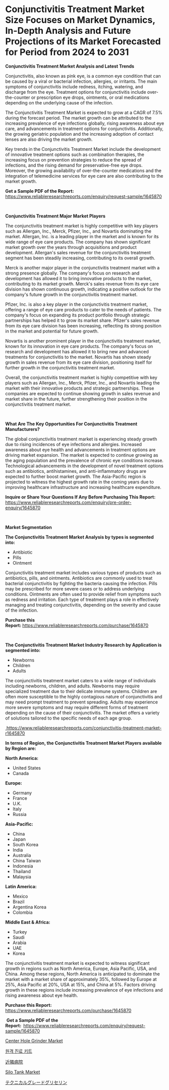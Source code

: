 <p><h1>Conjunctivitis Treatment Market Size Focuses on Market Dynamics, In-Depth Analysis and Future Projections of its Market Forecasted for Period from 2024 to 2031</h1></p><p><strong>Conjunctivitis Treatment Market Analysis and Latest Trends</strong></p>
<p><p>Conjunctivitis, also known as pink eye, is a common eye condition that can be caused by a viral or bacterial infection, allergies, or irritants. The main symptoms of conjunctivitis include redness, itching, watering, and discharge from the eye. Treatment options for conjunctivitis include over-the-counter or prescription eye drops, ointments, or oral medications depending on the underlying cause of the infection.</p><p>The Conjunctivitis Treatment Market is expected to grow at a CAGR of 7.5% during the forecast period. The market growth can be attributed to the increasing prevalence of eye infections globally, rising awareness about eye care, and advancements in treatment options for conjunctivitis. Additionally, the growing geriatric population and the increasing adoption of contact lenses are also driving the market growth.</p><p>Key trends in the Conjunctivitis Treatment Market include the development of innovative treatment options such as combination therapies, the increasing focus on prevention strategies to reduce the spread of infections, and the rising demand for preservative-free eye drops. Moreover, the growing availability of over-the-counter medications and the integration of telemedicine services for eye care are also contributing to the market growth.</p></p>
<p><strong>Get a Sample PDF of the Report:&nbsp;</strong> <a href="https://www.reliableresearchreports.com/enquiry/request-sample/1645870">https://www.reliableresearchreports.com/enquiry/request-sample/1645870</a></p>
<p>&nbsp;</p>
<p><strong>Conjunctivitis Treatment Major Market Players</strong></p>
<p><p>The conjunctivitis treatment market is highly competitive with key players such as Allergan, Inc., Merck, Pfizer, Inc., and Novartis dominating the market. Allergan, Inc. is a leading player in the market and is known for its wide range of eye care products. The company has shown significant market growth over the years through acquisitions and product development. Allergan's sales revenue for the conjunctivitis treatment segment has been steadily increasing, contributing to its overall growth.</p><p>Merck is another major player in the conjunctivitis treatment market with a strong presence globally. The company's focus on research and development has allowed it to bring innovative products to the market, contributing to its market growth. Merck's sales revenue from its eye care division has shown continuous growth, indicating a positive outlook for the company's future growth in the conjunctivitis treatment market.</p><p>Pfizer, Inc. is also a key player in the conjunctivitis treatment market, offering a range of eye care products to cater to the needs of patients. The company's focus on expanding its product portfolio through strategic partnerships has helped it to grow its market share. Pfizer's sales revenue from its eye care division has been increasing, reflecting its strong position in the market and potential for future growth.</p><p>Novartis is another prominent player in the conjunctivitis treatment market, known for its innovation in eye care products. The company's focus on research and development has allowed it to bring new and advanced treatments for conjunctivitis to the market. Novartis has shown steady growth in sales revenue from its eye care division, positioning itself for further growth in the conjunctivitis treatment market.</p><p>Overall, the conjunctivitis treatment market is highly competitive with key players such as Allergan, Inc., Merck, Pfizer, Inc., and Novartis leading the market with their innovative products and strategic partnerships. These companies are expected to continue showing growth in sales revenue and market share in the future, further strengthening their position in the conjunctivitis treatment market.</p></p>
<p>&nbsp;</p>
<p><strong>What Are The Key Opportunities For Conjunctivitis Treatment Manufacturers?</strong></p>
<p><p>The global conjunctivitis treatment market is experiencing steady growth due to rising incidences of eye infections and allergies. Increased awareness about eye health and advancements in treatment options are driving market expansion. The market is expected to continue growing as the aging population and the prevalence of chronic eye conditions increase. Technological advancements in the development of novel treatment options such as antibiotics, antihistamines, and anti-inflammatory drugs are expected to further boost market growth. The Asia-Pacific region is projected to witness the highest growth rate in the coming years due to improving healthcare infrastructure and increasing healthcare expenditure.</p></p>
<p><strong>Inquire or Share Your Questions If Any Before Purchasing This Report:</strong> <a href="https://www.reliableresearchreports.com/enquiry/pre-order-enquiry/1645870">https://www.reliableresearchreports.com/enquiry/pre-order-enquiry/1645870</a></p>
<p>&nbsp;</p>
<p><strong>Market Segmentation</strong></p>
<p><strong>The Conjunctivitis Treatment Market Analysis by types is segmented into:</strong></p>
<p><ul><li>Antibiotic</li><li>Pills</li><li>Ointment</li></ul></p>
<p><p>Conjunctivitis treatment market includes various types of products such as antibiotics, pills, and ointments. Antibiotics are commonly used to treat bacterial conjunctivitis by fighting the bacteria causing the infection. Pills may be prescribed for more severe cases or to address underlying conditions. Ointments are often used to provide relief from symptoms such as redness and irritation. Each type of treatment plays a role in effectively managing and treating conjunctivitis, depending on the severity and cause of the infection.</p></p>
<p><strong>Purchase this Report:&nbsp;</strong><a href="https://www.reliableresearchreports.com/purchase/1645870">https://www.reliableresearchreports.com/purchase/1645870</a></p>
<p>&nbsp;</p>
<p><strong>The Conjunctivitis Treatment Market Industry Research by Application is segmented into:</strong></p>
<p><ul><li>Newborns</li><li>Children</li><li>Adults</li></ul></p>
<p><p>The conjunctivitis treatment market caters to a wide range of individuals including newborns, children, and adults. Newborns may require specialized treatment due to their delicate immune systems. Children are often more susceptible to the highly contagious nature of conjunctivitis and may need prompt treatment to prevent spreading. Adults may experience more severe symptoms and may require different forms of treatment depending on the cause of their conjunctivitis. The market offers a variety of solutions tailored to the specific needs of each age group.</p></p>
<p><a href="https://www.reliableresearchreports.com/conjunctivitis-treatment-market-r1645870">&nbsp;https://www.reliableresearchreports.com/conjunctivitis-treatment-market-r1645870</a></p>
<p><strong>In terms of Region, the Conjunctivitis Treatment Market Players available by Region are:</strong></p>
<p>
    <p> <strong> North America: </strong>
        <ul>
            <li>United States</li>
            <li>Canada</li>
        </ul>
        </p> 
    <p> <strong> Europe: </strong>
        <ul>
            <li>Germany</li>
            <li>France</li>
            <li>U.K.</li>
            <li>Italy</li>
            <li>Russia</li>
        </ul>
        </p> 
    <p> <strong> Asia-Pacific: </strong>
        <ul>
            <li>China</li>
            <li>Japan</li>
            <li>South Korea</li>
            <li>India</li>
            <li>Australia</li>
            <li>China Taiwan</li>
            <li>Indonesia</li>
            <li>Thailand</li>
            <li>Malaysia</li>
        </ul>
        </p> 
    <p> <strong> Latin America: </strong>
        <ul>
            <li>Mexico</li>
            <li>Brazil</li>
            <li>Argentina Korea</li>
            <li>Colombia</li>
        </ul>
        </p> 
    <p> <strong> Middle East & Africa: </strong>
        <ul>
            <li>Turkey</li>
            <li>Saudi</li>
            <li>Arabia</li>
            <li>UAE</li>
            <li>Korea</li>
        </ul>
    </p>
    </p>
<p><p>The conjunctivitis treatment market is expected to witness significant growth in regions such as North America, Europe, Asia Pacific, USA, and China. Among these regions, North America is anticipated to dominate the market with a market share of approximately 35%, followed by Europe at 25%, Asia Pacific at 20%, USA at 15%, and China at 5%. Factors driving growth in these regions include increasing prevalence of eye infections and rising awareness about eye health.</p></p>
<p><strong>Purchase this Report: </strong><a href="https://www.reliableresearchreports.com/purchase/1645870">https://www.reliableresearchreports.com/purchase/1645870</a></p>
<p>&nbsp;<strong>Get a Sample PDF of the Report:&nbsp;&nbsp;</strong><a href="https://www.reliableresearchreports.com/enquiry/request-sample/1645870">https://www.reliableresearchreports.com/enquiry/request-sample/1645870</a></p>
<p><strong></strong></p>
<p><p><a href="https://github.com/GroverBarry/Market-Research-Report-List-6/blob/main/center-hole-grinder-market.md">Center Hole Grinder Market</a></p><p><a href="https://github.com/royErdmtyan906778/Market-Research-Report-List-2/blob/main/4684849179314.md">원격 진료 키트</a></p><p><a href="https://github.com/dawson566/Market-Research-Report-List-2/blob/main/5146872166138.md">近隣病院</a></p><p><a href="https://github.com/lylyparadise/Market-Research-Report-List-4/blob/main/silo-tank-market.md">Silo Tank Market</a></p><p><a href="https://github.com/DeonBoer2023/Market-Research-Report-List-1/blob/main/9259372166139.md">テクニカルグレードグリセリン</a></p></p>
